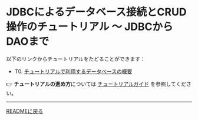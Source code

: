 # JDBCによるデータベース接続とCRUD操作のチュートリアル ～ JDBCからDAOまで

以下のリンクからチュートリアルをたどることができます：

  - T0. [チュートリアルで利用するデータベースの概要](./00-database.md)


👉 **チュートリアルの進め方**については [チュートリアルガイド](./guidance.md) を参照してください。 

---

[READMEに戻る](../../README.md)
